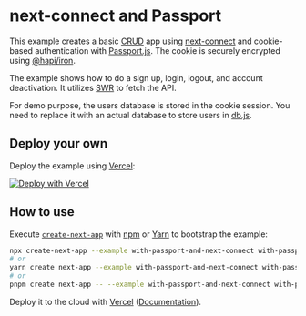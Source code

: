 # next-connect and Passport

This example creates a basic [CRUD](https://en.wikipedia.org/wiki/Create,_read,_update_and_delete) app using [next-connect](https://github.com/hoangvvo/next-connect) and cookie-based authentication with [Passport.js](http://www.passportjs.org/). The cookie is securely encrypted using [@hapi/iron](https://github.com/hapijs/iron).

The example shows how to do a sign up, login, logout, and account deactivation. It utilizes [SWR](https://swr.vercel.app/) to fetch the API.

For demo purpose, the users database is stored in the cookie session. You need to replace it with an actual database to store users in [db.js](lib/db.js).

## Deploy your own

Deploy the example using [Vercel](https://vercel.com?utm_source=github&utm_medium=readme&utm_campaign=next-example):

[![Deploy with Vercel](https://vercel.com/button)](https://vercel.com/new/git/external?repository-url=https://github.com/vercel/next.js/tree/canary/examples/with-passport-and-next-connect&project-name=with-passport-and-next-connect&repository-name=with-passport-and-next-connect)

## How to use

Execute [`create-next-app`](https://github.com/vercel/next.js/tree/canary/packages/create-next-app) with [npm](https://docs.npmjs.com/cli/init) or [Yarn](https://yarnpkg.com/lang/en/docs/cli/create/) to bootstrap the example:

```bash
npx create-next-app --example with-passport-and-next-connect with-passport-and-next-connect-app
# or
yarn create next-app --example with-passport-and-next-connect with-passport-and-next-connect-app
# or
pnpm create next-app -- --example with-passport-and-next-connect with-passport-and-next-connect-app
```

Deploy it to the cloud with [Vercel](https://vercel.com/new?utm_source=github&utm_medium=readme&utm_campaign=next-example) ([Documentation](https://nextjs.org/docs/deployment)).

